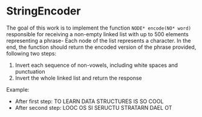 # StringEncoder
The goal of this work is to implement the function ```NODE* encode(NO* word)``` responsible for receiving a non-empty linked list with up to 500 elements representing a phrase- Each node of the list represents a character. In the end, the function should return the encoded version of the phrase provided, following two steps:

1. Invert each sequence of non-vowels, including white spaces and punctuation
2. Invert the whole linked list and return the response


Example:

- After first step: TO LEARN DATA STRUCTURES IS SO COOL
- After second step: LOOC OS SI SERUCTU STRATARN DAEL OT 
